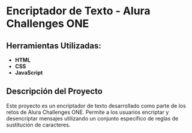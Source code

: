 # Encriptador de Texto - Alura Challenges ONE

## Herramientas Utilizadas:

- **HTML**
- **CSS**
- **JavaScript**

## Descripción del Proyecto

Este proyecto es un encriptador de texto desarrollado como parte de los retos de Alura Challenges ONE. Permite a los usuarios encriptar y desencriptar mensajes utilizando un conjunto específico de reglas de sustitución de caracteres.
